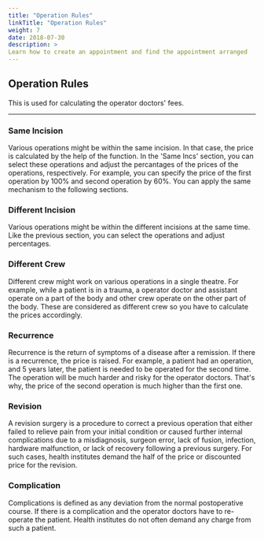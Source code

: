 ```yaml
---
title: "Operation Rules"
linkTitle: "Operation Rules"
weight: 7
date: 2018-07-30
description: >
Learn how to create an appointment and find the appointment arranged
---
```


## Operation Rules

This is used for calculating the operator doctors' fees.

---

### Same Incision



Various operations might be within the same incision. In that case, the price is calculated by the help of the function. In the 'Same Incs' section, you can select these operations and adjust the percantages of the prices of the operations, respectively. For example, you can specify the price of the first operation by 100% and second operation by 60%. You can apply the same mechanism to the following sections.

### Different Incision

Various operations might be within the different incisions at the same time. Like the previous section, you can select the operations and adjust percentages.

### Different Crew

Different crew might work on various operations in a single theatre. For example, while a patient is in a trauma, a operator doctor and assistant operate on a part of the body and other crew operate on the other part of the body. These are considered as different crew so you have to calculate the prices accordingly.

### Recurrence

Recurrence is the return of symptoms of a disease after a remission. If there is a recurrence, the price is raised. For example, a patient had an operation, and 5 years later, the patient is needed to be operated for the second time. The operation will be much harder and risky for the operator doctors. That's why, the price of the second operation is much higher than the first one.

### Revision

A revision surgery is a procedure to correct a previous operation that either failed to relieve pain from your initial condition or caused further internal complications due to a misdiagnosis, surgeon error, lack of fusion, infection, hardware malfunction, or lack of recovery following a previous surgery. For such cases, health institutes demand the half of the price or discounted price for the revision.

### Complication

Complications is defined as any deviation from the normal postoperative course. If there is a complication and the operator doctors have to re-operate the patient. Health institutes do not often demand any charge from such a patient.






